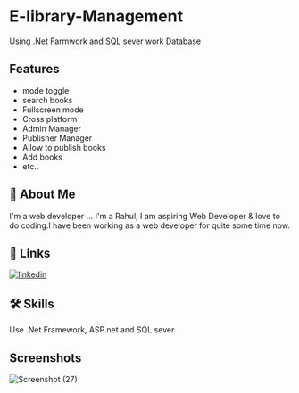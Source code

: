 # E-library-Management
Using .Net Farmwork and SQL  sever work Database

## Features

- mode toggle
- search books
- Fullscreen mode
- Cross platform
- Admin Manager
- Publisher  Manager
- Allow to publish books
- Add books
- etc.. 

## 🚀 About Me
I'm a web developer ...
I'm a Rahul, I am aspiring  Web Developer &amp; love to do coding.I have been working as a web developer for quite some time now. 


## 🔗 Links
[![linkedin](https://img.shields.io/badge/linkedin-0A66C2?style=for-the-badge&logo=linkedin&logoColor=white)](https://www.linkedin.com/in/rahul-kumar-32999)



## 🛠 Skills
Use .Net Framework, ASP.net and SQL sever


## Screenshots

![Screenshot (27)](https://github.com/Rahul0-Kumar/E-library-Management/assets/157640152/9bb88a82-f597-4a90-911d-c62844a00c16)

